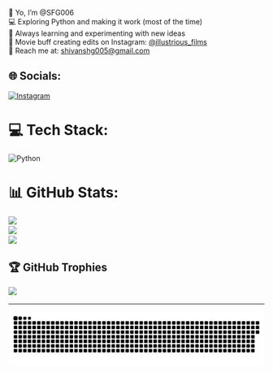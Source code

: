 👋 Yo, I’m @SFG006  
💻 Exploring Python and making it work (most of the time)  
🚀 Always learning and experimenting with new ideas  
🎥 Movie buff creating edits on Instagram: [@illustrious_films](https://instagram.com/illustrious_films)  
📩 Reach me at: shivanshg005@gmail.com
## 🌐 Socials:
[![Instagram](https://img.shields.io/badge/Instagram-%23E4405F.svg?logo=Instagram&logoColor=white)](https://instagram.com/illustrious_films) 

# 💻 Tech Stack:
![Python](https://img.shields.io/badge/python-3670A0?style=for-the-badge&logo=python&logoColor=ffdd54)
# 📊 GitHub Stats:
![](https://github-readme-stats.vercel.app/api?username=SFG006&theme=dark&hide_border=false&include_all_commits=true&count_private=true)<br/>
![](https://github-readme-streak-stats.herokuapp.com/?user=SFG006&theme=dark&hide_border=false)<br/>
![](https://github-readme-stats.vercel.app/api/top-langs/?username=SFG006&theme=dark&hide_border=false&include_all_commits=true&count_private=true&layout=compact)

## 🏆 GitHub Trophies
![](https://github-profile-trophy.vercel.app/?username=SFG006&theme=radical&no-frame=false&no-bg=true&margin-w=4)


---

<!-- Proudly created with GPRM ( https://gprm.itsvg.in ) -->

<picture>
  <source media="(prefers-color-scheme: dark)" srcset="https://raw.githubusercontent.com/SFG006/SFG006/output/github-snake-dark.svg" />
  <source media="(prefers-color-scheme: light)" srcset="https://raw.githubusercontent.com/SFG006/SFG006/output/github-snake.svg" />
  <img alt="github-snake" src="https://raw.githubusercontent.com/SFG006/SFG006/output/github-snake.svg" />
</picture>
